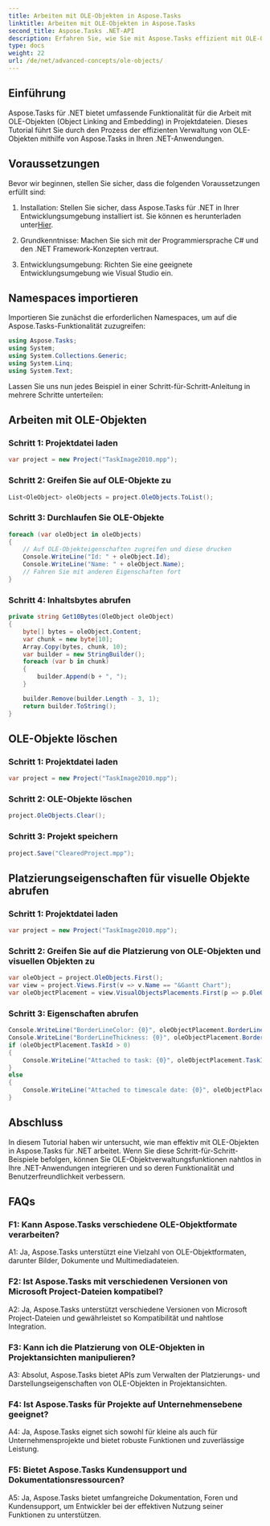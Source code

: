```yaml
---
title: Arbeiten mit OLE-Objekten in Aspose.Tasks
linktitle: Arbeiten mit OLE-Objekten in Aspose.Tasks
second_title: Aspose.Tasks .NET-API
description: Erfahren Sie, wie Sie mit Aspose.Tasks effizient mit OLE-Objekten in .NET-Anwendungen arbeiten und so die Projektmanagementfunktionen verbessern.
type: docs
weight: 22
url: /de/net/advanced-concepts/ole-objects/
---
```

## Einführung

Aspose.Tasks für .NET bietet umfassende Funktionalität für die Arbeit mit OLE-Objekten (Object Linking and Embedding) in Projektdateien. Dieses Tutorial führt Sie durch den Prozess der effizienten Verwaltung von OLE-Objekten mithilfe von Aspose.Tasks in Ihren .NET-Anwendungen.

## Voraussetzungen

Bevor wir beginnen, stellen Sie sicher, dass die folgenden Voraussetzungen erfüllt sind:

1.  Installation: Stellen Sie sicher, dass Aspose.Tasks für .NET in Ihrer Entwicklungsumgebung installiert ist. Sie können es herunterladen unter[Hier](https://releases.aspose.com/tasks/net/).

2. Grundkenntnisse: Machen Sie sich mit der Programmiersprache C# und den .NET Framework-Konzepten vertraut.

3. Entwicklungsumgebung: Richten Sie eine geeignete Entwicklungsumgebung wie Visual Studio ein.

## Namespaces importieren

Importieren Sie zunächst die erforderlichen Namespaces, um auf die Aspose.Tasks-Funktionalität zuzugreifen:

```csharp
using Aspose.Tasks;
using System;
using System.Collections.Generic;
using System.Linq;
using System.Text;


```

Lassen Sie uns nun jedes Beispiel in einer Schritt-für-Schritt-Anleitung in mehrere Schritte unterteilen:

## Arbeiten mit OLE-Objekten

### Schritt 1: Projektdatei laden
```csharp
var project = new Project("TaskImage2010.mpp");
```

### Schritt 2: Greifen Sie auf OLE-Objekte zu
```csharp
List<OleObject> oleObjects = project.OleObjects.ToList();
```

### Schritt 3: Durchlaufen Sie OLE-Objekte
```csharp
foreach (var oleObject in oleObjects)
{
    // Auf OLE-Objekteigenschaften zugreifen und diese drucken
    Console.WriteLine("Id: " + oleObject.Id);
    Console.WriteLine("Name: " + oleObject.Name);
    // Fahren Sie mit anderen Eigenschaften fort
}
```

### Schritt 4: Inhaltsbytes abrufen
```csharp
private string Get10Bytes(OleObject oleObject)
{
    byte[] bytes = oleObject.Content;
    var chunk = new byte[10];
    Array.Copy(bytes, chunk, 10);
    var builder = new StringBuilder();
    foreach (var b in chunk)
    {
        builder.Append(b + ", ");
    }

    builder.Remove(builder.Length - 3, 1);
    return builder.ToString();
}
```

## OLE-Objekte löschen

### Schritt 1: Projektdatei laden
```csharp
var project = new Project("TaskImage2010.mpp");
```

### Schritt 2: OLE-Objekte löschen
```csharp
project.OleObjects.Clear();
```

### Schritt 3: Projekt speichern
```csharp
project.Save("ClearedProject.mpp");
```

## Platzierungseigenschaften für visuelle Objekte abrufen

### Schritt 1: Projektdatei laden
```csharp
var project = new Project("TaskImage2010.mpp");
```

### Schritt 2: Greifen Sie auf die Platzierung von OLE-Objekten und visuellen Objekten zu
```csharp
var oleObject = project.OleObjects.First();
var view = project.Views.First(v => v.Name == "&Gantt Chart");
var oleObjectPlacement = view.VisualObjectsPlacements.First(p => p.OleObjectId == oleObject.Id);
```

### Schritt 3: Eigenschaften abrufen
```csharp
Console.WriteLine("BorderLineColor: {0}", oleObjectPlacement.BorderLineColor);
Console.WriteLine("BorderLineThickness: {0}", oleObjectPlacement.BorderLineThickness);
if (oleObjectPlacement.TaskId > 0)
{
    Console.WriteLine("Attached to task: {0}", oleObjectPlacement.TaskId);
}
else
{
    Console.WriteLine("Attached to timescale date: {0}", oleObjectPlacement.TimescaleDate);
}
```

## Abschluss

In diesem Tutorial haben wir untersucht, wie man effektiv mit OLE-Objekten in Aspose.Tasks für .NET arbeitet. Wenn Sie diese Schritt-für-Schritt-Beispiele befolgen, können Sie OLE-Objektverwaltungsfunktionen nahtlos in Ihre .NET-Anwendungen integrieren und so deren Funktionalität und Benutzerfreundlichkeit verbessern.

## FAQs

### F1: Kann Aspose.Tasks verschiedene OLE-Objektformate verarbeiten?

A1: Ja, Aspose.Tasks unterstützt eine Vielzahl von OLE-Objektformaten, darunter Bilder, Dokumente und Multimediadateien.

### F2: Ist Aspose.Tasks mit verschiedenen Versionen von Microsoft Project-Dateien kompatibel?

A2: Ja, Aspose.Tasks unterstützt verschiedene Versionen von Microsoft Project-Dateien und gewährleistet so Kompatibilität und nahtlose Integration.

### F3: Kann ich die Platzierung von OLE-Objekten in Projektansichten manipulieren?

A3: Absolut, Aspose.Tasks bietet APIs zum Verwalten der Platzierungs- und Darstellungseigenschaften von OLE-Objekten in Projektansichten.

### F4: Ist Aspose.Tasks für Projekte auf Unternehmensebene geeignet?

A4: Ja, Aspose.Tasks eignet sich sowohl für kleine als auch für Unternehmensprojekte und bietet robuste Funktionen und zuverlässige Leistung.

### F5: Bietet Aspose.Tasks Kundensupport und Dokumentationsressourcen?

A5: Ja, Aspose.Tasks bietet umfangreiche Dokumentation, Foren und Kundensupport, um Entwickler bei der effektiven Nutzung seiner Funktionen zu unterstützen.